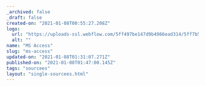 ```yaml
---
_archived: false
_draft: false
created-on: "2021-01-08T00:55:27.208Z"
logo:
  url: "https://uploads-ssl.webflow.com/5ff497be147d9b4966ead314/5ff7b5d95d5cdb91537e11ef_endpoints_0191_Access.jpg"
  alt: ""
name: "MS Access"
slug: "ms-access"
updated-on: "2021-01-08T01:31:07.271Z"
published-on: "2021-01-08T01:47:00.145Z"
tags: "sourcees"
layout: "single-sourcees.html"
---
```



